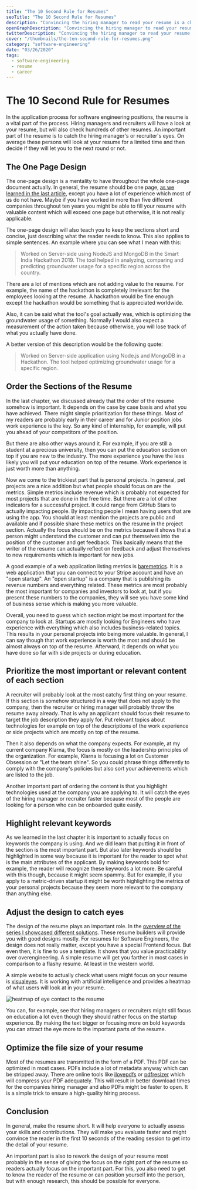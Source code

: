 ```yaml
---
title: "The 10 Second Rule for Resumes"
seoTitle: "The 10 Second Rule for Resumes"
description: "Convincing the hiring manager to read your resume is a challenge. The 10 second rule will guide you to write the optimal software engineer resume."
openGraphDescription: "Convincing the hiring manager to read your resume is a challenge. The 10 second rule will guide you to write the optimal software engineer resume."
twitterDescription: "Convincing the hiring manager to read your resume is a challenge. The 10 second rule will guide you to write the optimal software engineer resume."
cover: "/thumbnails/the-ten-second-rule-for-resumes.png"
category: "software-engineering"
date: "03/26/2020"
tags:
  - software-engineering
  - resume
  - career
---
```


# The 10 Second Rule for Resumes

In the application process for software engineering positions, the resume is a vital part of the process. Hiring managers and recruiters will have a look at your resume, but will also check hundreds of other resumes. An important part of the resume is to catch the hiring manager's or recruiter's eyes. On average these persons will look at your resume for a limited time and then decide if they will let you to the next round or not.

## The One Page Design

The one-page design is a mentality to have throughout the whole one-page document actually. In general, the resume should be one page, [as we learned in the last article](/the-general-structure-of-a-resume/), except you have a lot of experience which most of us do not have. Maybe if you have worked in more than five different companies throughout ten years you might be able to fill your resume with valuable content which will exceed one page but otherwise, it is not really applicable.

<ins
  class="adsbygoogle"
  style="display:block"
  data-ad-client="ca-pub-6098077505348522"
  data-ad-slot="3155546458"
  data-ad-format="auto"
  data-full-width-responsive="true">
</ins>

The one-page design will also teach you to keep the sections short and concise, just describing what the reader needs to know. This also applies to simple sentences. An example where you can see what I mean with this:

> Worked on Server-side using NodeJS and MongoDB in the Smart India Hackathon 2019. The tool helped in analyzing, comparing and predicting groundwater usage for a specific region across the country.

There are a lot of mentions which are not adding value to the resume. For example, the name of the hackathon is completely irrelevant for the employees looking at the resume. A hackathon would be fine enough except the hackathon would be something that is appreciated worldwide.

Also, it can be said what the tool's goal actually was, which is optimizing the groundwater usage of something. Normally I would also expect a measurement of the action taken because otherwise, you will lose track of what you actually have done.

A better version of this description would be the following quote:

> Worked on Server-side application using Node.js and MongoDB in a Hackathon. The tool helped optimizing groundwater usage for a specific region.

## Order the Sections of the Resume

In the last chapter, we discussed already that the order of the resume somehow is important. It depends on the case by case basis and what you have achieved. There might simple prioritization for these things. Most of my readers are probably early in their career and for Junior position jobs work experience is the key. So any kind of internship, for example, will put you ahead of your competitors of the position.

But there are also other ways around it. For example, if you are still a student at a precious university, then you can put the education section on top if you are new to the industry. The more experience you have the less likely you will put your education on top of the resume. Work experience is just worth more than anything.

Now we come to the trickiest part that is personal projects. In general, pet projects are a nice addition but what people should focus on are the metrics. Simple metrics include revenue which is probably not expected for most projects that are done in the free time. But there are a lot of other indicators for a successful project. It could range from GitHub Stars to actually impacting people. By impacting people I mean having users that are using the app. You should at least mention the projects are public and available and if possible share these metrics on the resume in the project section. Actually the focus should be on the metrics because it shows that a person might understand the customer and can put themselves into the position of the customer and get feedback. This basically means that the writer of the resume can actually reflect on feedback and adjust themselves to new requirements which is important for new jobs.

A good example of a web application listing metrics is [baremetrics](https://baremetrics.com/). It is a web application that you can connect to your Stripe account and have an "open startup". An "open startup" is a company that is publishing its revenue numbers and everything related. These metrics are most probably the most important for companies and investors to look at, but if you present these numbers to the companies, they will see you have some kind of business sense which is making you more valuable.

Overall, you need to guess which section might be most important for the company to look at. Startups are mostly looking for Engineers who have experience with everything which also includes business-related topics. This results in your personal projects into being more valuable. In general, I can say though that work experience is worth the most and should be almost always on top of the resume. Afterward, it depends on what you have done so far with side projects or during education.

## Prioritize the most important or relevant content of each section

A recruiter will probably look at the most catchy first thing on your resume. If this section is somehow structured in a way that does not apply to the company, then the recruiter or hiring manager will probably throw the resume away already. That is why an applicant should focus their resume to target the job description they apply for. Put relevant topics about technologies for example on top of the descriptions of the work experience or side projects which are mostly on top of the resume.

Then it also depends on what the company expects. For example, at my current company Klarna, the focus is mostly on the leadership principles of the organization. For example, Klarna is focusing a lot on Customer Obsession or "Let the team shine". So you could phrase things differently to comply with the company's policies but also sort your achievements which are listed to the job.

Another important part of ordering the content is that you highlight technologies used at the company you are applying to. It will catch the eyes of the hiring manager or recruiter faster because most of the people are looking for a person who can be onboarded quite easily.

## Highlight relevant keywords

As we learned in the last chapter it is important to actually focus on keywords the company is using. And we did learn that putting it in front of the section is the most important part. But also later keywords should be highlighted in some way because it is important for the reader to spot what is the main attributes of the applicant. By making keywords bold for example, the reader will recognize these keywords a lot more. Be careful with this though, because it might seem spammy. But for example, if you apply to a metric-driven startup it might be worth highlighting the metrics of your personal projects because they seem more relevant to the company than anything else.

## Adjust the design to catch eyes

The design of the resume plays an important role. In the [overview of the series I showcased different solutions](/the-ultimate-guide-writing-a-software-engineer-resume/#resume-templates). These resume builders will provide you with good designs mostly. For resumes for Software Engineers, the design does not really matter, except you have a special Frontend focus. But even then, it is fine to use a template. It shows that you value practicability over overengineering. A simple resume will get you farther in most cases in comparison to a flashy resume. At least in the western world.

A simple website to actually check what users might focus on your resume is [visualeyes](https://www.visualeyes.design/). It is working with artificial intelligence and provides a heatmap of what users will look at in your resume.

![heatmap of eye contact to the resume](./heatmap.png)

You can, for example, see that hiring managers or recruiters might still focus on education a lot even though they should rather focus on the startup experience. By making the text bigger or focusing more on bold keywords you can attract the eye more to the important parts of the resume.

## Optimize the file size of your resume

Most of the resumes are transmitted in the form of a PDF. This PDF can be optimized in most cases. PDFs include a lot of metadata anyway which can be stripped away. There are online tools like [ilovepdfs](https://www.ilovepdf.com/compress_pdf) or [pdfresizer](https://pdfresizer.com/optimize) which will compress your PDF adequately. This will result in better download times for the companies hiring manager and also PDFs might be faster to open. It is a simple trick to ensure a high-quality hiring process.

## Conclusion

In general, make the resume short. It will help everyone to actually assess your skills and contributions. They will make you evaluate faster and might convince the reader in the first 10 seconds of the reading session to get into the detail of your resume.

An important part is also to rework the design of your resume most probably in the sense of giving the focus on the right part of the resume so readers actually focus on the important part. For this, you also need to get to know the reader of the resume or can position yourself into the person, but with enough research, this should be possible for everyone.
